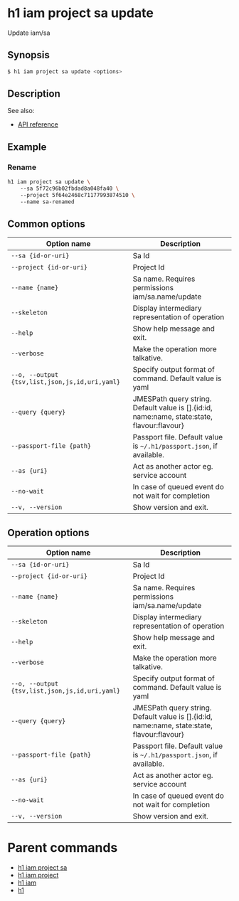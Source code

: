 
# h1 iam project sa update

Update iam/sa

## Synopsis

```bash
$ h1 iam project sa update <options>
```

## Description

See also:

* [API reference](https://api.hyperone.com/v2/docs#operation/iam_project_sa_update)

## Example


### Rename

```bash
h1 iam project sa update \ 
	--sa 5f72c96b02fbdad8a048fa40 \ 
	--project 5f64e2468c71177993874510 \ 
	--name sa-renamed
```

## Common options

| Option name                                        | Description                                                                                    |
| -------------------------------------------------- | ---------------------------------------------------------------------------------------------- |
| ```--sa {id-or-uri}```                             | Sa Id                                                                                          |
| ```--project {id-or-uri}```                        | Project Id                                                                                     |
| ```--name {name}```                                | Sa name. Requires permissions iam/sa.name/update                                               |
| ```--skeleton```                                   | Display intermediary representation of operation                                               |
| ```--help```                                       | Show help message and exit.                                                                    |
| ```--verbose```                                    | Make the operation more talkative.                                                             |
| ```--o, --output {tsv,list,json,js,id,uri,yaml}``` | Specify output format of command. Default value is yaml                                        |
| ```--query {query}```                              | JMESPath query string. Default value is [].\{id:id, name:name, state:state, flavour:flavour\}  |
| ```--passport-file {path}```                       | Passport file. Default value is ```~/.h1/passport.json```, if available.                       |
| ```--as {uri}```                                   | Act as another actor eg. service account                                                       |
| ```--no-wait```                                    | In case of queued event do not wait for completion                                             |
| ```--v, --version```                               | Show version and exit.                                                                         |

## Operation options

| Option name                                        | Description                                                                                    |
| -------------------------------------------------- | ---------------------------------------------------------------------------------------------- |
| ```--sa {id-or-uri}```                             | Sa Id                                                                                          |
| ```--project {id-or-uri}```                        | Project Id                                                                                     |
| ```--name {name}```                                | Sa name. Requires permissions iam/sa.name/update                                               |
| ```--skeleton```                                   | Display intermediary representation of operation                                               |
| ```--help```                                       | Show help message and exit.                                                                    |
| ```--verbose```                                    | Make the operation more talkative.                                                             |
| ```--o, --output {tsv,list,json,js,id,uri,yaml}``` | Specify output format of command. Default value is yaml                                        |
| ```--query {query}```                              | JMESPath query string. Default value is [].\{id:id, name:name, state:state, flavour:flavour\}  |
| ```--passport-file {path}```                       | Passport file. Default value is ```~/.h1/passport.json```, if available.                       |
| ```--as {uri}```                                   | Act as another actor eg. service account                                                       |
| ```--no-wait```                                    | In case of queued event do not wait for completion                                             |
| ```--v, --version```                               | Show version and exit.                                                                         |

# Parent commands

* [h1 iam project sa](./../README.md)
* [h1 iam project](./../../README.md)
* [h1 iam](./../../../README.md)
* [h1](./../../../../README.md)
